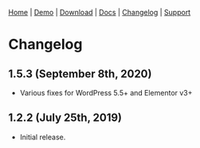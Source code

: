 [Home](/) | [Demo](/demo/) | [Download](/download) | [Docs](/docs) | [Changelog](/changelog) | [Support](/support)

# Changelog

## 1.5.3 (September 8th, 2020)

- Various fixes for WordPress 5.5+ and Elementor v3+

## 1.2.2 (July 25th, 2019)

- Initial release.
